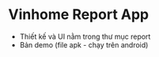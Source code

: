 #  Vinhome Report App

- Thiết kế và UI nằm trong thư mục report
- Bản demo (file apk - chạy trên android)
